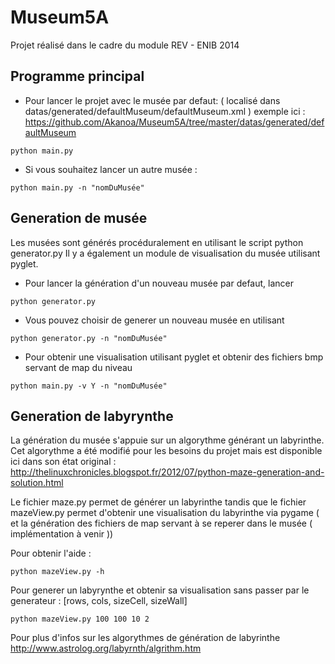 Museum5A
========


Projet réalisé dans le cadre du module REV - ENIB 2014

Programme principal
-------------------

* Pour lancer le projet avec le musée par defaut: ( localisé dans datas/generated/defaultMuseum/defaultMuseum.xml )
exemple ici : https://github.com/Akanoa/Museum5A/tree/master/datas/generated/defaultMuseum

```
python main.py
```

* Si vous souhaitez lancer un autre musée : 

```
python main.py -n "nomDuMusée"
```

Generation de musée
-------------------

Les musées sont générés procéduralement en utilisant le script python generator.py
Il y a également un module de visualisation du musée utilisant pyglet.

* Pour lancer la génération d'un nouveau musée par defaut, lancer

```
python generator.py
```

* Vous pouvez choisir de generer un nouveau musée en utilisant 

```
python generator.py -n "nomDuMusée"
```

* Pour obtenir une visualisation utilisant pyglet et obtenir des fichiers bmp servant de map du niveau

```
python main.py -v Y -n "nomDuMusée"
```

Generation de labyrynthe
------------------------

La génération du musée s'appuie sur un algorythme générant un labyrinthe.
Cet algorythme a été modifié pour les besoins du projet mais est disponible ici dans son état original :
http://thelinuxchronicles.blogspot.fr/2012/07/python-maze-generation-and-solution.html

Le fichier maze.py permet de générer un labyrinthe tandis que le fichier mazeView.py permet d'obtenir une visualisation du labyrinthe via pygame ( et la génération des fichiers de map servant à se reperer dans le musée ( implémentation à venir ))

Pour obtenir l'aide : 
```
python mazeView.py -h 
```

Pour generer un labyrynthe et obtenir sa visualisation sans passer par le generateur :
[rows, cols, sizeCell, sizeWall]

```
python mazeView.py 100 100 10 2
```

Pour plus d'infos sur les algorythmes de génération de labyrinthe
http://www.astrolog.org/labyrnth/algrithm.htm

